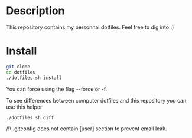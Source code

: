 # Description

This repository contains my personnal dotfiles.
Feel free to dig into :)

# Install

```bash
git clone
cd dotfiles
./dotfiles.sh install
```

You can force using the flag --force or -f.

To see differences between computer dotfiles and this repository you can use this helper

```bash
./dotfiles.sh diff
```

/!\ .gitconfig does not contain [user] section to prevent email leak.
